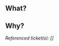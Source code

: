 <!-- 
If there is a Jira issue and the name of your branch doesn't include the issue key (e.g. GRW-123), please prefix your PR title with it. 
Also, if applicable, include whether this is a Fix, Feature or Chore.
Example: GRW-i23 / Feature / Awesome new thing
-->

## What?

<!-- What changes are made? If there are many changes, a list might be a good format. -->


## Why?

<!-- Why are these changes made? -->


_Referenced ticket(s): []_
<!-- If there is a Jira issue, add the id between brackets, and a link to that issue will be created. -->


<!-- Finally, if that makes sense, add screenshots and/or screen recordings below, preferably with headlines and/or descriptions -->
